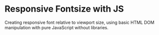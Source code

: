 # Responsive Fontsize with JS
Creating responsive font relative to viewport size, using basic HTML DOM manipulation with pure JavaScript without libraries.
